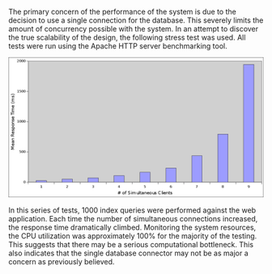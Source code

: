 The primary concern of the performance of the system is due to the decision to use a single connection for the database. This severely limits the amount of concurrency possible with the system. In an attempt to discover the true scalability of the design, the following stress test was used. All tests were run using the Apache HTTP server benchmarking tool.

![Test Results](resources/ab_test.png)

In this series of tests, 1000 index queries were performed against the web application. Each time the number of simultaneous connections increased, the response time dramatically climbed. Monitoring the system resources, the CPU utilization was approximately 100% for the majority of the testing. This suggests that there may be a serious computational bottleneck. This also indicates that the single database connector may not be as major a concern as previously believed.
